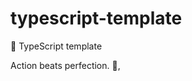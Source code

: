 # typescript-template

🌱 TypeScript template

<!-- INSPIRATIONAL_QUOTE_START -->
Action beats perfection.
👀,
<!-- INSPIRATIONAL_QUOTE_END -->
